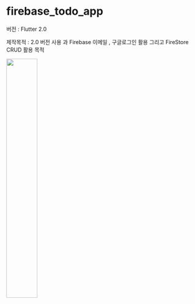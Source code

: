 # firebase_todo_app

버전 : Flutter 2.0

제작목적 : 2.0 버전 사용 과 Firebase 이메일 , 구글로그인 활용 그리고 FireStore CRUD 활용 목적

<img src = "C:\Users\Jeon\Pictures\새 폴더\Screenshot_2021-04-11_182214.png" width="40%">


